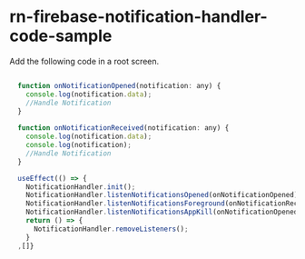 # rn-firebase-notification-handler-code-sample


Add the following code in a root screen.


```javascript

  function onNotificationOpened(notification: any) {
    console.log(notification.data);
    //Handle Notification
  }
  
  function onNotificationReceived(notification: any) {
    console.log(notification.data);
    console.log(notification);
    //Handle Notification
  }

  useEffect(() => {
    NotificationHandler.init();
    NotificationHandler.listenNotificationsOpened(onNotificationOpened);
    NotificationHandler.listenNotificationsForeground(onNotificationReceived);
    NotificationHandler.listenNotificationsAppKill(onNotificationOpened);
    return () => {
      NotificationHandler.removeListeners();
    }
  ,[]}
  
  ```
